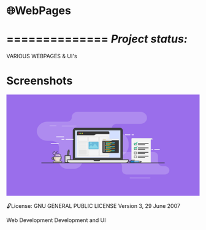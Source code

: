 # 🌐WebPages
==============
***Project status:***
==============
<!-- - [ ] Pending       :hourglass:
<!-- - [ ] Incomplete     :x: -->

VARIOUS WEBPAGES & UI's

Screenshots
===========

<img src="https://github.com/moseleygj/WebPages/blob/master/websites1.png" alt="screenshot2" width="900px"/>



 :unlock:License:
GNU GENERAL PUBLIC LICENSE Version 3, 29 June 2007


 Web Development Development and UI
